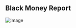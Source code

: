 ## Black Money Report

![image](https://github.com/user-attachments/assets/aa5f54a5-2960-430f-8278-78a7949988de)
